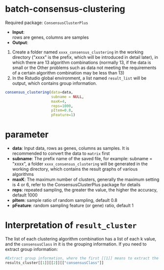 # batch-consensus-clustering
Required package: `ConsensusClusterPlus`
- **Input**:  
  rows are genes, columns are samples  
- **Output**:  
1. Create a folder named `xxxx_consensus_clustering` in the working directory ("xxxx" is the prefix, which will be introduced in detail later), in which there are 13 algorithm combinations (normally 13, if the data is small or the Other problems such as data not meeting the requirements of a certain algorithm combination may be less than 13)
2. In the Rstudio global environment, a list named `result_list` will be output, which contains group information.
```r
consensus_clustering(data=data,
                     subname = NULL,
                     maxK=4,
                     reps=1000,
                     pItem=0.8,
                     pFeature=1)
```
# parameter
- **data**: Input data, rows as genes, columns as samples. It is recommended to convert the data to `matrix` first  
- **subname**: The prefix name of the saved file, for example: subname = "xxxx", a folder `xxxx_consensus_clustering` will be generated in the working directory, which contains the result graphs of various algorithms  
- **maxK**: The maximum number of clusters, generally the maximum setting is 4 or 6, refer to the ConsensusClusterPlus package for details  
- **reps**: repeated sampling, the greater the value, the higher the accuracy, default 1000  
- **pItem**: sample ratio of random sampling, default 0.8  
- **pFeature**: random sampling feature (or gene) ratio, default 1  
# Interpretation of `result_cluster`
The list of each clustering algorithm combination has a list of each k value, and the `consensusClass` in it is the grouping information. If you need to extract group information:  
```r
#Extract group information, where the first [[1]] means to extract the first algorithm combination, and the second [[2]] means to extract the group whose k value is 2 for the algorithm combination
results_cluster[[1]][[2]][["consensusClass"]]
```

